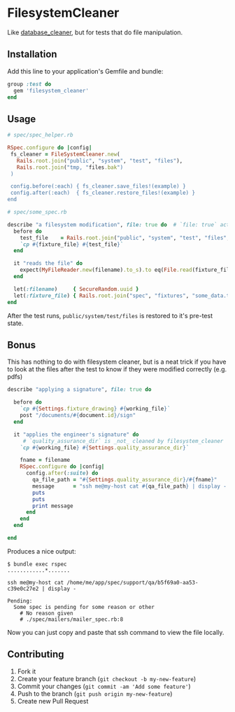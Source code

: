 # FilesystemCleaner

Like [database_cleaner](https://github.com/DatabaseCleaner/database_cleaner), but for tests that do file manipulation.

## Installation

Add this line to your application's Gemfile and bundle:

```ruby
group :test do
  gem 'filesystem_cleaner'
end
```

## Usage
```ruby
# spec/spec_helper.rb

RSpec.configure do |config|
 fs_cleaner = FileSystemCleaner.new(
   Rails.root.join("public", "system", "test", "files"),
   Rails.root.join("tmp, "files.bak")
 )

 config.before(:each) { fs_cleaner.save_files!(example) }
 config.after(:each)  { fs_cleaner.restore_files!(example) }
end
```

```ruby
# spec/some_spec.rb

describe "a filesystem modification", file: true do  # `file: true` activates the cleaner
  before do
    test_file    = Rails.root.join("public", "system", "test", "files", "#{filename}.txt")
    `cp #{fixture_file} #{test_file}`
  end

  it "reads the file" do
    expect(MyFileReader.new(filename).to_s).to eq(File.read(fixture_file))
  end

  let(:filename)     { SecureRandom.uuid }
  let(:fixture_file) { Rails.root.join("spec", "fixtures", "some_data.txt") }
end
```

After the test runs, `public/system/test/files` is restored to it's pre-test state.

## Bonus

This has nothing to do with filesystem cleaner, but is a neat trick if you have to look at the files after the test to know if they were modified correctly (e.g. pdfs)

```ruby
describe "applying a signature", file: true do

  before do
    `cp #{Settings.fixture_drawing} #{working_file}`
    post "/documents/#{document.id}/sign"
  end

  it "applies the engineer's signature" do
     # `quality_assurance_dir` is _not_ cleaned by filesystem_cleaner
    `cp #{working_file} #{Settings.quality_assurance_dir}`

    fname = filename
    RSpec.configure do |config|
      config.after(:suite) do
        qa_file_path = "#{Settings.quality_assurance_dir}/#{fname}"
        message      = "ssh me@my-host cat #{qa_file_path} | display - "
        puts
        puts
        print message
      end
    end
  end

end
```

Produces a nice output:
```
$ bundle exec rspec
............*.......

ssh me@my-host cat /home/me/app/spec/support/qa/b5f69a0-aa53-c39e0c27e2 | display -

Pending:
  Some spec is pending for some reason or other
    # No reason given
    # ./spec/mailers/mailer_spec.rb:8
```

Now you can just copy and paste that ssh command to view the file locally.

## Contributing

1. Fork it
2. Create your feature branch (`git checkout -b my-new-feature`)
3. Commit your changes (`git commit -am 'Add some feature'`)
4. Push to the branch (`git push origin my-new-feature`)
5. Create new Pull Request
